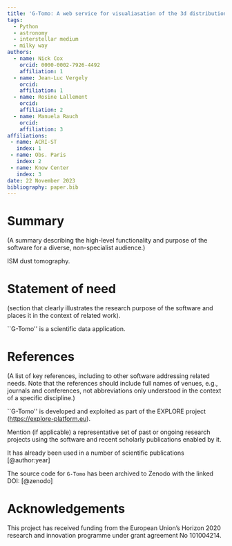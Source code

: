 ```yaml
---
title: 'G-Tomo: A web service for visualiasation of the 3d distribution of interstellar dust'
tags:
  - Python
  - astronomy
  - interstellar medium
  - milky way
authors:
  - name: Nick Cox
    orcid: 0000-0002-7926-4492
    affiliation: 1
  - name: Jean-Luc Vergely
    orcid:
    affiliation: 1
  - name: Rosine Lallement
    orcid:
    affiliation: 2
  - name: Manuela Rauch
    orcid:
    affiliation: 3
affiliations:
 - name: ACRI-ST
   index: 1
 - name: Obs. Paris
   index: 2
 - name: Know Center
   index: 3
date: 22 November 2023
bibliography: paper.bib
---
```


# Summary
(A summary describing the high-level functionality and purpose of the software for a diverse, non-specialist audience.)

ISM dust tomography.

# Statement of need
(section that clearly illustrates the research purpose of the software and places it in the context of related work).

``G-Tomo'' is a scientific data application.

# References
(A list of key references, including to other software addressing related needs. Note that the references should include full names of venues, e.g., journals and conferences, not abbreviations only understood in the context of a specific discipline.)

``G-Tomo'' is developed and exploited as part of the EXPLORE project (https://explore-platform.eu).

Mention (if applicable) a representative set of past or ongoing research projects using the software and recent scholarly publications enabled by it.

It has already been used in a number of scientific publications [@author:year] 

The source code for ``G-Tomo`` has been archived to Zenodo with the linked DOI: [@zenodo]

# Acknowledgements

This project has received funding from the European Union’s Horizon 2020 research and innovation programme under grant agreement No 101004214.
